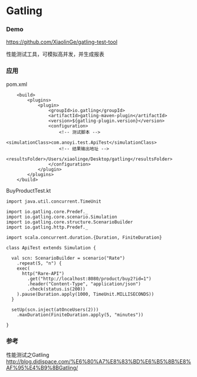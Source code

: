 # Gatling

### Demo

https://github.com/XiaolinGe/gatling-test-tool

性能测试工具，可模拟高并发，并生成报表

### 应用

pom.xml

```aidl
    <build>
        <plugins>
            <plugin>
                <groupId>io.gatling</groupId>
                <artifactId>gatling-maven-plugin</artifactId>
                <version>${gatling-plugin.version}</version>
                <configuration>
                    <!-- 测试脚本 -->
                      <simulationClass>com.anoyi.test.ApiTest</simulationClass>
                    <!-- 结果输出地址 -->
                    <resultsFolder>/Users/xiaolinge/Desktop/gatling</resultsFolder>
                </configuration>
            </plugin>
        </plugins>
    </build>
```

BuyProductTest.kt
```aidl
import java.util.concurrent.TimeUnit

import io.gatling.core.Predef._
import io.gatling.core.scenario.Simulation
import io.gatling.core.structure.ScenarioBuilder
import io.gatling.http.Predef._

import scala.concurrent.duration.{Duration, FiniteDuration}

class ApiTest extends Simulation {

  val scn: ScenarioBuilder = scenario("Rate")
    .repeat(5, "n") {
    exec(
      http("Rare-API")
        .get("http://localhost:8080/product/buy2?id=1")
        .header("Content-Type", "application/json")
        .check(status.is(200))
    ).pause(Duration.apply(1000, TimeUnit.MILLISECONDS))
  }

  setUp(scn.inject(atOnceUsers(2)))
    .maxDuration(FiniteDuration.apply(5, "minutes"))

}
```


### 参考

性能测试之Gatling
http://blog.didispace.com/%E6%80%A7%E8%83%BD%E6%B5%8B%E8%AF%95%E4%B9%8BGatling/